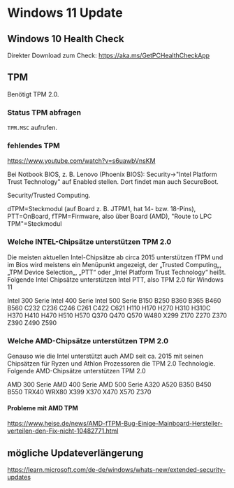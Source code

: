 # Windows 11 Update

## Windows 10 Health Check

Direkter Download zum Check: https://aka.ms/GetPCHealthCheckApp

## TPM
Benötigt TPM 2.0.

### Status TPM abfragen

<Code>TPM.MSC</Code> aufrufen.

### fehlendes TPM

https://www.youtube.com/watch?v=s6uawbVnsKM

Bei Notbook BIOS, z. B. Lenovo (Phoenix BIOS): Security->"Intel Platform Trust Technology" auf Enabled stellen. Dort findet man auch SecureBoot.

Security/Trusted Computing.

dTPM=Steckmodul (auf Board z. B. JTPM1, hat 14- bzw. 18-Pins), PTT=OnBoard, fTPM=Firmware, also über Board (AMD), "Route to LPC TPM"=Steckmodul

### Welche INTEL-Chipsätze unterstützen TPM 2.0
Die meisten aktuellen Intel-Chipsätze ab circa 2015 unterstützen fTPM und im Bios wird meistens ein Menüpunkt angezeigt, der „Trusted Computing„, „TPM Device Selection„, „PTT“ oder „Intel Platform Trust Technology“ heißt. Folgende Intel Chipsätze unterstützen Intel PTT, also TPM 2.0 für Windows 11

Intel 300 Serie
Intel 400 Serie
Intel 500 Serie
B150 B250 B360 B365 B460 B560
C232 C236 C246 C261 C422 C621
H110 H170 H270 H310 H310C H370 H410 H470 H510 H570
Q370 Q470 Q570
W480 X299
Z170 Z270 Z370 Z390 Z490 Z590

### Welche AMD-Chipsätze unterstützen TPM 2.0
Genauso wie die Intel unterstützt auch AMD seit ca. 2015 mit seinen Chipsätzen für Ryzen und Athlon Prozessoren die TPM 2.0 Technologie. Folgende AMD-Chipsätze unterstützen TPM 2.0

AMD 300 Serie
AMD 400 Serie
AMD 500 Serie
A320 A520
B350 B450 B550
TRX40 WRX80
X399 X370 X470 X570
Z370

#### Probleme mit AMD TPM

https://www.heise.de/news/AMD-fTPM-Bug-Einige-Mainboard-Hersteller-verteilen-den-Fix-nicht-10482771.html

## mögliche Updateverlängerung

https://learn.microsoft.com/de-de/windows/whats-new/extended-security-updates
